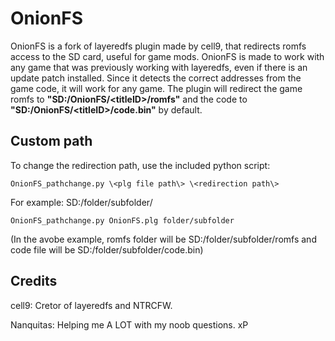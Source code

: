 # OnionFS
OnionFS is a fork of layeredfs plugin made by cell9, that redirects romfs access to the SD card, useful for game mods. OnionFS is made to work with any game that was previously working with layeredfs, even if there is an update patch installed. Since it detects the correct addresses from the game code, it will work for any game.
The plugin will redirect the game romfs to **"SD:/OnionFS/\<titleID\>/romfs"** and the code to **"SD:/OnionFS/\<titleID\>/code.bin"** by default.

## Custom path
To change the redirection path, use the included python script:

```
OnionFS_pathchange.py \<plg file path\> \<redirection path\>
```
For example: SD:/folder/subfolder/
```
OnionFS_pathchange.py OnionFS.plg folder/subfolder
```
(In the avobe example, romfs folder will be SD:/folder/subfolder/romfs and code file will be SD:/folder/subfolder/code.bin)

## Credits
cell9: Cretor of layeredfs and NTRCFW.

Nanquitas: Helping me A LOT with my noob questions. xP
